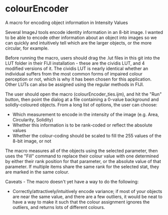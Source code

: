 # colourEncoder
A macro for encoding object information in Intensity Values

Several ImageJ tools encode identity information in an 8-bit image. I wanted to be able to encode other information about an object into images so we can quickly and intuitively tell which are the larger objects, or the more circular, for example.

Before running the macro, users should drag the .lut files in this git into the LUT folder in their FIJI installation - these are the cividis LUT, and 4 modified versions of it. The cividis LUT is nearly identical whether an individual suffers from the most common forms of impaired colour perception or not, which is why it has been chosen for this application. Other LUTs can also be assigned using the regular methods in FIJI. 

The user should open the macro (colourEncoder_ties.ijm), and hit the "Run" button, then point the dialog at a file containing a 0-value background and solidly-coloured objects. From a long list of options, the user can choose:
- Which measurement to encode in the intensity of the image (e.g. Area, Circularity, Solidity)
- Whether this information is to be rank-coded or reflect the absolute values
- Whether the colour-coding should be scaled to fill the 255 values of the 8-bit image, or not

The macro measures all of the objects using the selected parameter, then uses the "Fill" command to replace their colour value with one determined by either their rank position for that parameter, or the absolute value of that parameter. If multiple items share the same rank for the selected stat, they are marked in the same colour. 

Caveats - The macro doesn't yet have a way to do the following:
 - Correctly/attractively/intuitively encode variance; if most of your objects are near the same value, and there are a few outliers, it would be neat to have a way to make it such that the colour assignment ignores the outliers, and returns lots of different colours.
